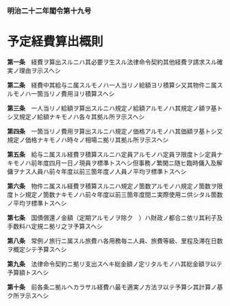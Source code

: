 ### 明治二十二年閣令第十九号  
# 予定経費算出概則  
  
**第一条**　経費ヲ算出スルニハ其必要ヲ生スル法律命令契約其他経費ヲ請求スル確実ノ理由ヲ示スヘシ  
  
**第二条**　経費中其給与ニ属スルモノハ一人当リノ給額ヨリ積算シ又其物件ニ属スルモノハ一箇当リノ費用ヨリ積算スヘシ  
  
**第三条**　一人当リノ給額ヲ算出スルニハ規定ノ給額アルモノハ其規定ノ額ヲ基トシ又規定ノ給額ナキモノハ各々其拠ル所ヲ示スヘシ  
  
**第四条**　一箇当リノ費用ヲ算出スルニハ規定ノ価格アルモノハ其価額ヲ基トシ又規定ノ価格ナキモノハ時々ノ相場ニ拠リ其拠ル所ヲ示スヘシ  
  
**第五条**　給与ニ属スル経費ヲ積算スルニハ定員アルモノハ定員ヲ限度トシ定員ナキモノハ前年度四月一日ノ現員ヲ標準トスヘシ但事務ノ繁閑ニ随ヒ臨時傭入及解傭ヲナス人員ハ前々年度以前三箇年度ノ人員ノ平均ヲ標準トスヘシ  
  
**第六条**　物件ニ属スル経費ヲ積算スルニハ規定ノ箇数アルモノハ規定ノ箇数ヲ限度トシ規定ノ箇数ナキモノハ前々年度以前三箇年度間ニ実際使用ニ供シタル箇数ノ平均ヲ標準トスヘシ  
  
**第七条**　国債償還ノ金額（定期アルモノヲ除ク　）ハ財政ノ都合ニ依リ其利子及手数料ハ定規ニ拠リ之ヲ予算スヘシ  
  
**第八条**　常例ノ旅行ニ属スル旅費ハ各用務毎ニ人員、旅費等級、里程及滞在日数ヲ概定シテ予算スヘシ  
  
**第九条**　法律命令契約ニ拠リ支出スヘキ総金額ノ定リタルモノハ其総金額ヲ以テ予算額トスヘシ  
  
**第十条**　前各条ニ拠ルヘカラサル経費ハ最モ適実ノ方法ヲ以テ予算シ其計算ノ基ク所ヲ示スヘシ  
  
